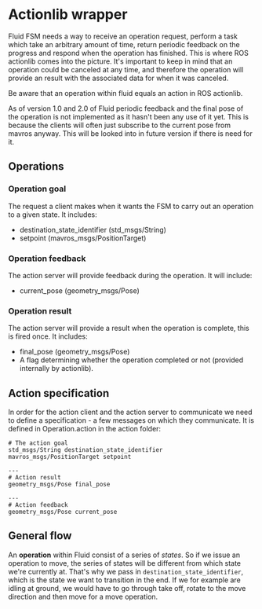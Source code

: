 # Actionlib wrapper

Fluid FSM needs a way to receive an operation request, perform a task which take an arbitrary amount of time, return 
periodic feedback on the progress and respond when the operation has finished. This is where ROS actionlib comes into
the picture. It's important to keep in mind that an operation could be canceled at any time, and therefore the operation
will provide an result with the associated data for when it was canceled.

Be aware that an operation within fluid equals an action in ROS actionlib.

As of version 1.0 and 2.0 of Fluid periodic feedback and the final pose of the operation is not implemented as it hasn't been any use of it yet. 
This is because the clients will often just subscribe to the current pose from mavros anyway. This will be looked into in future version if there
is need for it.



## Operations

### Operation goal
The request a client makes when it wants the FSM to carry out an operation to a given state. It includes:
- destination_state_identifier (std_msgs/String)
- setpoint                     (mavros_msgs/PositionTarget)


### Operation feedback
The action server will provide feedback during the operation. It will include:
- current_pose                (geometry_msgs/Pose)

### Operation result
The action server will provide a result when the operation is complete, this is fired once. It includes:
- final_pose                  (geometry_msgs/Pose)
- A flag determining whether the operation completed or not (provided internally by actionlib).



## Action specification
In order for the action client and the action server to communicate we need to define a specification - a few messages
on which they communicate. It is defined in Operation.action in the action folder:

```
# The action goal
std_msgs/String destination_state_identifier
mavros_msgs/PositionTarget setpoint

---
# Action result
geometry_msgs/Pose final_pose

---
# Action feedback
geometry_msgs/Pose current_pose

```



## General flow
An **operation** within Fluid consist of a series of *states*. So if we issue an operation to move, the series of states will be different from
which state we're currently at. That's why we pass in `destination_state_identifier`, which is the state we want to transition in the end. If we for
example are idling at ground, we would have to go through take off, rotate to the move direction and then move for a move operation. 
